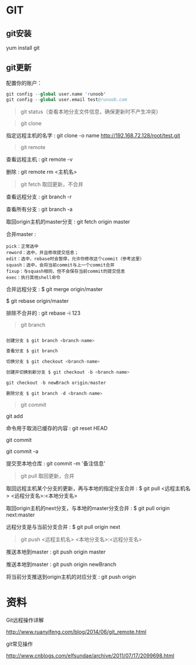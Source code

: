 # GIT

## git安装

yum install git

## git更新

配置你的账户：
```s
git config --global user.name 'runoob'
git config --global user.email test@runoob.com
```

> git status（查看本地分支文件信息，确保更新时不产生冲突）

> git clone

指定远程主机的名字 : git clone -o name http://192.168.72.128/root/test.git

> git remote

查看远程主机 : git remote -v 

删除 : git remote rm <主机名>

> git fetch 取回更新，不合并

查看远程分支 : git branch -r

查看所有分支 : git branch -a

取回origin主机的master分支 : git fetch origin master


合并master : 

```
pick：正常选中
reword：选中，并且修改提交信息；
edit：选中，rebase时会暂停，允许你修改这个commit（参考这里）
squash：选中，会将当前commit与上一个commit合并
fixup：与squash相同，但不会保存当前commit的提交信息
exec：执行其他shell命令
```

合并远程分支 : $ git merge origin/master

$ git rebase origin/master

排除不合并的 : git rebase -i 123

> git branch
```s

创建分支 $ git branch <branch-name>

查看分支 $ git branch

切换分支 $ git checkout <branch-name>

创建并切换到新分支 $ git checkout -b <branch-name>

git checkout -b newBrach origin/master

删除分支 $ git branch -d <branch-name>
```

> git commit

git add <file>

命令用于取消已缓存的内容 : git reset HEAD

git commit <file>

git commit -a

提交至本地仓库 : git commit -m '备注信息'




> git pull 取回更新，合并

取回远程主机某个分支的更新，再与本地的指定分支合并 : $ git pull <远程主机名> <远程分支名>:<本地分支名>

取回origin主机的next分支，与本地的master分支合并 : $ git pull origin next:master

远程分支是与当前分支合并 : $ git pull origin next

> git push <远程主机名> <本地分支名>:<远程分支名>

推送本地到master : git push origin master

推送本地到master : git push origin newBranch

将当前分支推送到origin主机的对应分支 : git push origin


# 资料

Git远程操作详解

http://www.ruanyifeng.com/blog/2014/06/git_remote.html

git常见操作

http://www.cnblogs.com/elfsundae/archive/2011/07/17/2099698.html
